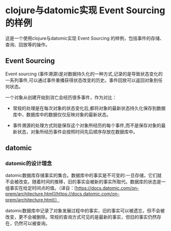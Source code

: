 # clojure与datomic实现 Event Sourcing 的样例
这是一个使用clojure与datomic实现 Event Sourcing 的样例，包括事件的存储、查询、回放等的操作。

## Event Sourcing

Event sourcing (事件溯源)是对数据持久化的一种方式,记录的是导致状态变化的一系列事件,可以通过事件重播获得状态改变的历史。事件回放可以返回对象到任何状态。  

一个对象从创建开始到消亡会经历很多事件，作为对比：

  * 常规的处理是在每次对象的状态变化后,都将对象的最新状态持久化保存到数据库中，数据库中的数据仅仅反映对象的最新状态。  

  * 事件溯源的处理方式则是保存这个对象所经历的每个事件,而不是保存对象的最新状态，对象所经历事件会按照时间先后顺序存放在数据库中。  


## datomic
### datomic的设计理念
datomic数据库存储事实的集合。数据库中的事实是不可变的:一旦存储，它们就不会被改变。随着时间的推移，旧的事实会被新的事实所取代。数据库的状态是一组事实在给定时间点的值。（译自：[https://docs.datomic.com/on-prem/architecture.html](https://docs.datomic.com/on-prem/architecture.html)）

datomic数据库中记录了对象发展过程中的事实，旧的事实可以被遗忘，但不会被改变，更不会被删除。常规的查询方式可见的是最新的事实，但旧的事实仍然存在，仍然可以被查询。


